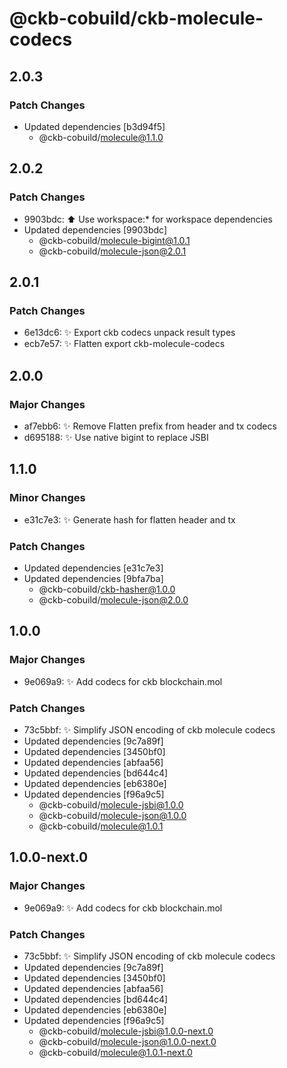 # @ckb-cobuild/ckb-molecule-codecs

## 2.0.3

### Patch Changes

- Updated dependencies [b3d94f5]
  - @ckb-cobuild/molecule@1.1.0

## 2.0.2

### Patch Changes

- 9903bdc: :arrow_up: Use workspace:\* for workspace dependencies
- Updated dependencies [9903bdc]
  - @ckb-cobuild/molecule-bigint@1.0.1
  - @ckb-cobuild/molecule-json@2.0.1

## 2.0.1

### Patch Changes

- 6e13dc6: :sparkles: Export ckb codecs unpack result types
- ecb7e57: :sparkles: Flatten export ckb-molecule-codecs

## 2.0.0

### Major Changes

- af7ebb6: :sparkles: Remove Flatten prefix from header and tx codecs
- d695188: :sparkles: Use native bigint to replace JSBI

## 1.1.0

### Minor Changes

- e31c7e3: :sparkles: Generate hash for flatten header and tx

### Patch Changes

- Updated dependencies [e31c7e3]
- Updated dependencies [9bfa7ba]
  - @ckb-cobuild/ckb-hasher@1.0.0
  - @ckb-cobuild/molecule-json@2.0.0

## 1.0.0

### Major Changes

- 9e069a9: :sparkles: Add codecs for ckb blockchain.mol

### Patch Changes

- 73c5bbf: :sparkles: Simplify JSON encoding of ckb molecule codecs
- Updated dependencies [9c7a89f]
- Updated dependencies [3450bf0]
- Updated dependencies [abfaa56]
- Updated dependencies [bd644c4]
- Updated dependencies [eb6380e]
- Updated dependencies [f96a9c5]
  - @ckb-cobuild/molecule-jsbi@1.0.0
  - @ckb-cobuild/molecule-json@1.0.0
  - @ckb-cobuild/molecule@1.0.1

## 1.0.0-next.0

### Major Changes

- 9e069a9: :sparkles: Add codecs for ckb blockchain.mol

### Patch Changes

- 73c5bbf: :sparkles: Simplify JSON encoding of ckb molecule codecs
- Updated dependencies [9c7a89f]
- Updated dependencies [3450bf0]
- Updated dependencies [abfaa56]
- Updated dependencies [bd644c4]
- Updated dependencies [eb6380e]
- Updated dependencies [f96a9c5]
  - @ckb-cobuild/molecule-jsbi@1.0.0-next.0
  - @ckb-cobuild/molecule-json@1.0.0-next.0
  - @ckb-cobuild/molecule@1.0.1-next.0
